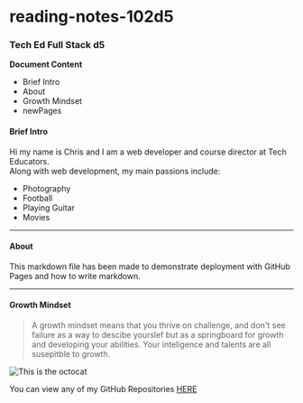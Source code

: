# reading-notes-102d5
### Tech Ed Full Stack d5

**Document Content**  
- Brief Intro
- About
- Growth Mindset
- newPages

#### Brief Intro
Hi my name is Chris and I am a web developer and course director at Tech Educators.  
Along with web development, my main passions include:
- Photography
- Football
- Playing Guitar
- Movies

***

#### About
This markdown file has been made to demonstrate deployment with GitHub Pages and how to write markdown.

***

#### Growth Mindset
> A growth mindset means that you thrive on challenge, and don't see failure as a way to descibe yourslef but as a springboard for growth and developing your abilities. Your inteligence and talents are all susepitble to growth.

![This is the octocat](https://myoctocat.com/assets/images/base-octocat.svg)

You can view any of my GitHub Repositories [HERE](https://github.com/CSEAMAN3?tab=repositories)
